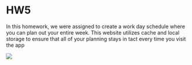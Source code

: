 # HW5
In this homework, we were assigned to create a work day schedule where you can plan out your entire week. This website utilizes cache and local storage to ensure that all of your planning stays in tact every time you visit the app

<img src="/Desktop/workThingy.PNG">
